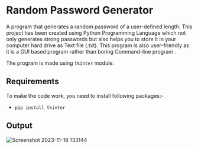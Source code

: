 # Random Password Generator
A program that generates a random password of a user-defined length.
This project has been created using Python Programming Language which not only generates strong passwords but also helps you to store it in your computer hard drive as Text file (.txt). This program is also user-friendly as it is a GUI based program rather than boring Command-line program .

The program is made using `tkinter` module.

## Requirements
To make the code work, you need to install following packages:-
  - `pip install tkinter`

## Output
![Screenshot 2023-11-18 133144](https://github.com/Gatij-coder2911/Password-Book/assets/116671286/59c8e681-0c58-4e6c-82b1-a35f07102401)
